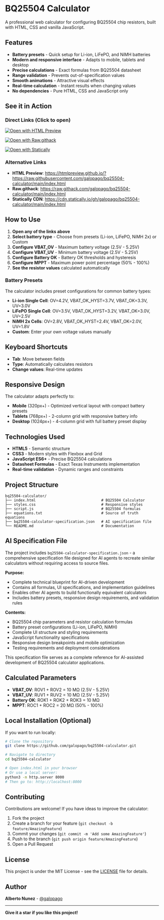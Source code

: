 # BQ25504 Calculator

A professional web calculator for configuring BQ25504 chip resistors, built with HTML, CSS and vanilla JavaScript.

## Features

- **Battery presets** - Quick setup for Li-ion, LiFePO, and NiMH batteries
- **Modern and responsive interface** - Adapts to mobile, tablets and desktop
- **Precise calculations** - Exact formulas from BQ25504 datasheet
- **Range validation** - Prevents out-of-specification values
- **Smooth animations** - Attractive visual effects
- **Real-time calculation** - Instant results when changing values
- **No dependencies** - Pure HTML, CSS and JavaScript only

## See it in Action

### Direct Links (Click to open)

[![Open with HTML Preview](https://img.shields.io/badge/HTML%20Preview-Open%20Calculator-blue?style=for-the-badge&logo=html5)](https://htmlpreview.github.io/?https://raw.githubusercontent.com/galopago/bq25504-calculator/main/index.html)

[![Open with Raw.githack](https://img.shields.io/badge/Raw.githack-Open%20Calculator-green?style=for-the-badge&logo=github)](https://raw.githack.com/galopago/bq25504-calculator/main/index.html)

[![Open with Statically](https://img.shields.io/badge/Statically-Open%20Calculator-orange?style=for-the-badge&logo=cdn)](https://cdn.statically.io/gh/galopago/bq25504-calculator/main/index.html)

### Alternative Links

- **HTML Preview**: https://htmlpreview.github.io/?https://raw.githubusercontent.com/galopago/bq25504-calculator/main/index.html
- **Raw.githack**: https://raw.githack.com/galopago/bq25504-calculator/main/index.html
- **Statically CDN**: https://cdn.statically.io/gh/galopago/bq25504-calculator/main/index.html

## How to Use

1. **Open any of the links above**
2. **Select battery type** - Choose from presets (Li-ion, LiFePO, NiMH 2x) or Custom
3. **Configure VBAT_OV** - Maximum battery voltage (2.5V - 5.25V)
4. **Configure VBAT_UV** - Minimum battery voltage (2.5V - 5.25V)
5. **Configure Battery OK** - Battery OK thresholds and hysteresis
6. **Configure MPPT** - Maximum power point percentage (50% - 100%)
7. **See the resistor values** calculated automatically

### Battery Presets

The calculator includes preset configurations for common battery types:

- **Li-ion Single Cell**: OV=4.2V, VBAT_OK_HYST=3.7V, VBAT_OK=3.3V, UV=3.0V
- **LiFePO Single Cell**: OV=3.5V, VBAT_OK_HYST=3.2V, VBAT_OK=3.0V, UV=2.5V
- **NiMH 2x Cells**: OV=2.8V, VBAT_OK_HYST=2.4V, VBAT_OK=2.0V, UV=1.8V
- **Custom**: Enter your own voltage values manually

## Keyboard Shortcuts

- **Tab**: Move between fields
- **Type**: Automatically calculates resistors
- **Change values**: Real-time updates

## Responsive Design

The calculator adapts perfectly to:
- **Mobile** (320px+) - Optimized vertical layout with compact battery presets
- **Tablets** (768px+) - 2-column grid with responsive battery info
- **Desktop** (1024px+) - 4-column grid with full battery preset display

## Technologies Used

- **HTML5** - Semantic structure
- **CSS3** - Modern styles with Flexbox and Grid
- **JavaScript ES6+** - Precise BQ25504 calculations
- **Datasheet Formulas** - Exact Texas Instruments implementation
- **Real-time validation** - Dynamic ranges and constraints

## Project Structure

```
bq25504-calculator/
├── index.html                              # BQ25504 Calculator
├── styles.css                              # Responsive styles
├── script.js                               # BQ25504 formulas
├── equations.txt                           # Source of truth equations
├── bq25504-calculator-specification.json   # AI specification file
└── README.md                               # Documentation
```

## AI Specification File

The project includes `bq25504-calculator-specification.json` - a comprehensive specification file designed for AI agents to recreate similar calculators without requiring access to source files.

**Purpose:**
- Complete technical blueprint for AI-driven development
- Contains all formulas, UI specifications, and implementation guidelines
- Enables other AI agents to build functionally equivalent calculators
- Includes battery presets, responsive design requirements, and validation rules

**Contents:**
- BQ25504 chip parameters and resistor calculation formulas
- Battery preset configurations (Li-ion, LiFePO, NiMH)
- Complete UI structure and styling requirements
- JavaScript functionality specifications
- Responsive design breakpoints and mobile optimization
- Testing requirements and deployment considerations

This specification file serves as a complete reference for AI-assisted development of BQ25504 calculator applications.

## Calculated Parameters

- **VBAT_OV**: ROV1 + ROV2 = 10 MΩ (2.5V - 5.25V)
- **VBAT_UV**: RUV1 + RUV2 = 10 MΩ (2.5V - 5.25V)  
- **Battery OK**: ROK1 + ROK2 + ROK3 = 10 MΩ
- **MPPT**: ROC1 + ROC2 = 20 MΩ (50% - 100%)

## Local Installation (Optional)

If you want to run locally:

```bash
# Clone the repository
git clone https://github.com/galopago/bq25504-calculator.git

# Navigate to directory
cd bq25504-calculator

# Open index.html in your browser
# Or use a local server:
python3 -m http.server 8000
# Then go to: http://localhost:8000
```

## Contributing

Contributions are welcome! If you have ideas to improve the calculator:

1. Fork the project
2. Create a branch for your feature (`git checkout -b feature/AmazingFeature`)
3. Commit your changes (`git commit -m 'Add some AmazingFeature'`)
4. Push to the branch (`git push origin feature/AmazingFeature`)
5. Open a Pull Request

## License

This project is under the MIT License - see the [LICENSE](LICENSE) file for details.

## Author

**Alberto Nunez** - [@galopago](https://github.com/galopago)

---

**Give it a star if you like this project!**